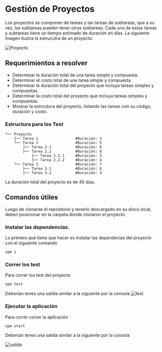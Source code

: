 # Gestión de Proyectos

Los proyectos se componen de tareas y las tareas de subtareas, que a su vez, las subtareas pueden tener otras subtareas. Cada una de estas tareas y subtareas tiene un tiempo estimado de duración en días. La siguiente imagen ilustra la estrucutra de un proyecto.

![Proyecto](./img/Proyecto.png)

## Requerimientos a resolver

- Determinar la duración total de una tarea simple y compuesta.
- Determinar el costo total de una tarea simple y compuesta.
- Determinar la duración total del proyecto que incluya tareas simples y compuestas.
- Determinar la costo total del proyecto que incluya tareas simples y compuestas.
- Mostrar la estrcutura del proyecto, listando las tareas con su código, duración y costo.

### Estructura para los Test

```shell
└── Proyecto
    ├── Tarea 1                 #Duración: 3
    └── Tarea 2                 #Duración: 5
        ├── Tarea 2.1           #Duración: 6
        ├── Tarea 2.2           #Duración: 8
            ├── Tarea 2.2.1     #Duración: 3
            ├── Tarea 2.2.2     #Duración: 4
    └── Tarea 3                 #Duración: 7
        ├── Tarea 3.1           #Duración: 6
        ├── Tarea 3.2           #Duración: 3
```

La duración total del proyecto es de 45 días.

## Comandos útiles

Luego de clonarse el repositorio y tenerlo descargado en su disco local, deben posicionar en la carpeta donde clonaron el proyecto

### Instalar las dependencias.

Lo primero que tiene que hacer es instalar las dependecias del proyecto con el siguiente comando

```bash
npm i
```

### Correr los test

Para correr los test del proyecto

```bash
npm test
```

Deberian tenes una salida similar a la siguiente por la consola
![test](./img/test.png)

### Ejecutar la aplicación

Para correr correr la aplicación

```bash
npm start
```

Deberian tenes una salida similar a la siguiente por la consola

![salida](https://github.com/user-attachments/assets/d7fece80-e881-4095-a69e-dac1740a5354)

